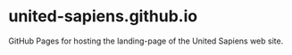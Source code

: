 # united-sapiens.github.io
GitHub Pages for hosting the landing-page of the United Sapiens web site.
